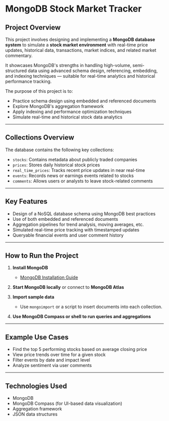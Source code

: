 # MongoDB Stock Market Tracker

## Project Overview

This project involves designing and implementing a **MongoDB database system** to simulate a **stock market environment** with real-time price updates, historical data, transactions, market indices, and related market commentary.

It showcases MongoDB's strengths in handling high-volume, semi-structured data using advanced schema design, referencing, embedding, and indexing techniques — suitable for real-time analytics and historical performance tracking.

The purpose of this project is to:
- Practice schema design using embedded and referenced documents
- Explore MongoDB's aggregation framework
- Apply indexing and performance optimization techniques
- Simulate real-time and historical stock data analytics

---

## Collections Overview

The database contains the following key collections:

- `stocks`: Contains metadata about publicly traded companies
- `prices`: Stores daily historical stock prices
- `real_time_prices`: Tracks recent price updates in near real-time
- `events`: Records news or earnings events related to stocks
- `comments`: Allows users or analysts to leave stock-related comments

---

## Key Features

- Design of a NoSQL database schema using MongoDB best practices
- Use of both embedded and referenced documents
- Aggregation pipelines for trend analysis, moving averages, etc.
- Simulated real-time price tracking with timestamped updates
- Queryable financial events and user comment history

---

## How to Run the Project

1. **Install MongoDB**
   - [MongoDB Installation Guide](https://www.mongodb.com/docs/manual/installation/)

2. **Start MongoDB locally** or connect to **MongoDB Atlas**

3. **Import sample data**
   - Use `mongoimport` or a script to insert documents into each collection.

4. **Use MongoDB Compass or shell to run queries and aggregations**

---

## Example Use Cases

- Find the top 5 performing stocks based on average closing price
- View price trends over time for a given stock
- Filter events by date and impact level
- Analyze sentiment via user comments

---

## Technologies Used

- MongoDB
- MongoDB Compass (for UI-based data visualization)
- Aggregation framework
- JSON data structures
